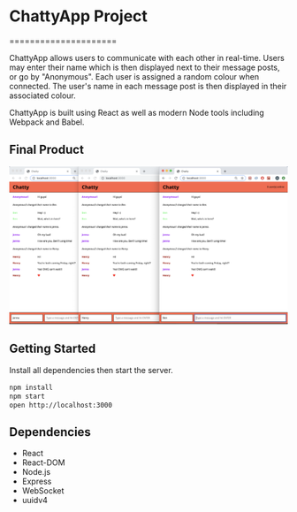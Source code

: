 # ChattyApp Project

=====================

ChattyApp allows users to communicate with each other in real-time. Users may enter their name which is then displayed next to their message posts, or go by "Anonymous". Each user is assigned a random colour when connected. The user's name in each message post is then displayed in their associated colour.

ChattyApp is built using React as well as modern Node tools including Webpack and Babel.

## Final Product

!["Example Chat"](https://github.com/rebeccalislgold/Chatty-App/blob/master/docs/chattyapp.png)

## Getting Started

Install all dependencies then start the server.

```
npm install
npm start
open http://localhost:3000
```

## Dependencies

- React
- React-DOM
- Node.js
- Express
- WebSocket
- uuidv4

